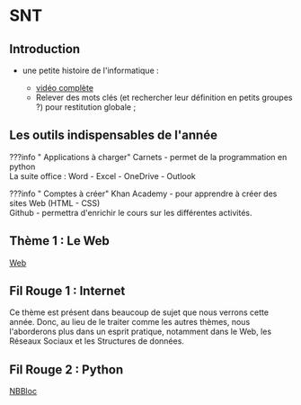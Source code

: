 # SNT 

## Introduction

- une petite histoire de l'informatique :

    - [vidéo complète](https://youtu.be/16udHcMYRFA)
    - Relever des mots clés (et rechercher leur définition en petits groupes ?) pour restitution globale ;

## Les outils indispensables de l'année

???info " Applications à charger" 
    Carnets - permet de la programmation en python <br>
    La suite office : Word - Excel - OneDrive - Outlook <br>

???info " Comptes à créer" 
    Khan Academy - pour apprendre à créer des sites Web (HTML - CSS)<br>
    Github - permettra d'enrichir le cours sur les différentes activités. 
     
    

## Thème 1 : Le Web 
[Web](./Web.md)



## Fil Rouge 1 : Internet
Ce thème est présent dans beaucoup de sujet que nous verrons cette année. Donc, au lieu de le traiter comme les autres thèmes, nous l'aborderons plus dans un esprit pratique, notamment dans le Web, les Réseaux Sociaux et les Structures de données. 


## Fil Rouge 2 : Python
[NBBloc](https://dnunez-gua.github.io/NBloc/)

